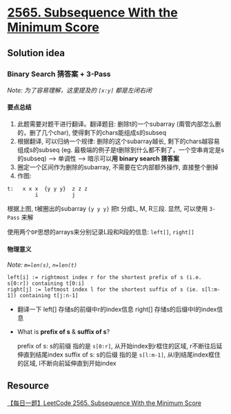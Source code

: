 # [2565. Subsequence With the Minimum Score](https://leetcode.com/problems/subsequence-with-the-minimum-score/)

## Solution idea

### Binary Search 猜答案 + 3-Pass

*Note: 为了容易理解，这里提及的 `[x:y]` 都是左闭右闭*

#### 要点总结
1. 此题需要对题干进行翻译。翻译题目: 删除t的一个subarray (甭管内部怎么删的，删了几个char), 使得剩下的chars能组成s的subseq
2. 根据翻译, 可以归纳一个规律: 删除的这个subarray越长, 剩下的chars越容易组成s的subseq (eg. 最极端的例子是t删除到什么都不剩了，一个空串肯定是s的subseq) --> 单调性 --> 暗示可以**用 binary search 猜答案**
3. 圈定一个区间作为删除的subarray, 不需要在它内部额外操作, 直接整个删掉
4. 作图:
```
t:   x x x  {y y y}  z z z
         i           j
```
根据上图, t被圈出的subarray `{y y y}` 把t 分成L, M, R三段. 显然, 可以使用 `3-Pass` 来解

使用两个`DP`思想的arrays来分别记录L段和R段的信息: `left[]`, `right[]`

#### 物理意义
*Note: `m=len(s)`, `n=len(t)`*
```
left[i] := rightmost index r for the shortest prefix of s (i.e. s[0:r]) containing t[0:i]
right[j] := leftmost index l for the shortest suffix of s (ie. s[l:m-1]) containing t[j:n-1]
```

* 翻译一下
    left[] 存储s的前缀中r的index信息
    right[] 存储s的后缀中l的index信息

* What is **prefix of s** & **suffix of s**?

    prefix of s: s的前缀 指的是 `s[0:r]`, 从开始index到r框住的区域, r不断往后延伸直到结尾index
    suffix of s: s的后缀 指的是 `s[l:m-1]`, 从l到结尾index框住的区域, l不断向前延伸直到开始index



## Resource
[【每日一题】LeetCode 2565. Subsequence With the Minimum Score](https://www.youtube.com/watch?v=vcjfoFhqzcI&ab_channel=HuifengGuan)